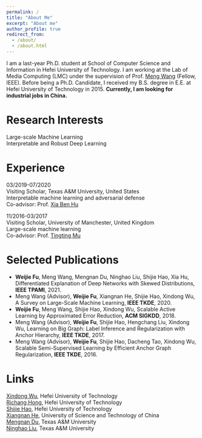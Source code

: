 ```yaml
---
permalink: /
title: "About Me"
excerpt: "About me"
author_profile: true
redirect_from: 
  - /about/
  - /about.html
---
```


I am a last-year Ph.D. student at School of Computer Science and Information in Hefei University of Technology. I am working at the Lab of Media Computing (LMC) under the supervision of Prof. [Meng Wang](https://sites.google.com/view/meng-wang/home) (Fellow, IEEE). Before being a Ph.D. Candidate, I received my B.S. degree in E.E. at Hefei University of Technology in 2015. <b>Currently, I am looking for industrial jobs in China.</b>

# Research Interests
Large-scale Machine Learning
<br>Interpretable and Robust Deep Learning


# Experience

03/2019-07/2020 
<br>Visiting Scholar, Texas A&M University, United States 
<br>Interpretable machine learning and adversarial defense
<br>Co-advisor: Prof. [Xia Ben Hu](https://people.engr.tamu.edu/xiahu/index.html)

11/2016-03/2017 
<br>Visiting Scholar, University of Manchester, United Kingdom
<br>Large-scale machine learning
<br>Co-advisor: Prof. [Tingting Mu](https://personalpages.manchester.ac.uk/staff/tingting.mu/Site/About_Me.html)

# Selected Publications
- <b>Weijie Fu</b>, Meng Wang, Mengnan Du, Ninghao Liu, Shijie Hao, Xia Hu, Differentiated Explanation of Deep Networks with Skewed Distributions, <b>IEEE TPAMI</b>, 2021.
- Meng Wang (Advisor), <b>Weijie Fu</b>, Xiangnan He, Shijie Hao, Xindong Wu, A Survey on Large-Scale Machine Learning, <b>IEEE TKDE</b>, 2020.
- <b>Weijie Fu</b>, Meng Wang, Shijie Hao, Xindong Wu, Scalable Active Learning by Approximated Error Reduction, <b>ACM SIGKDD</b>, 2018.
- Meng Wang (Advisor), <b>Weijie Fu</b>, Shijie Hao, Hengchang Liu, Xindong Wu, Learning on Big Graph: Label Inference and Regularization with Anchor Hierarchy, <b>IEEE TKDE</b>, 2017.
- Meng Wang (Advisor), <b>Weijie Fu</b>, Shijie Hao, Dacheng Tao, Xindong Wu, Scalable Semi-Supervised Learning by Efficient Anchor Graph Regularization, <b>IEEE TKDE</b>, 2016.

# Links
[Xindong Wu](http://xwu.bigke.org/), Hefei University of Technology<br>
[Richang Hong](https://sites.google.com/site/homeofrichanghong/), Hefei University of Technology<br>
[Shijie Hao](http://ci.hfut.edu.cn/2020/1209/c11505a245814/page.htm), Hefei University of Technology<br>
[Xiangnan He](http://staff.ustc.edu.cn/~hexn/), University of Science and Technology of China<br>
[Mengnan Du](https://mengnandu.com/), Texas A&M University<br>
[Ninghao Liu](http://people.tamu.edu/~nhliu43/), Texas A&M University<br>
